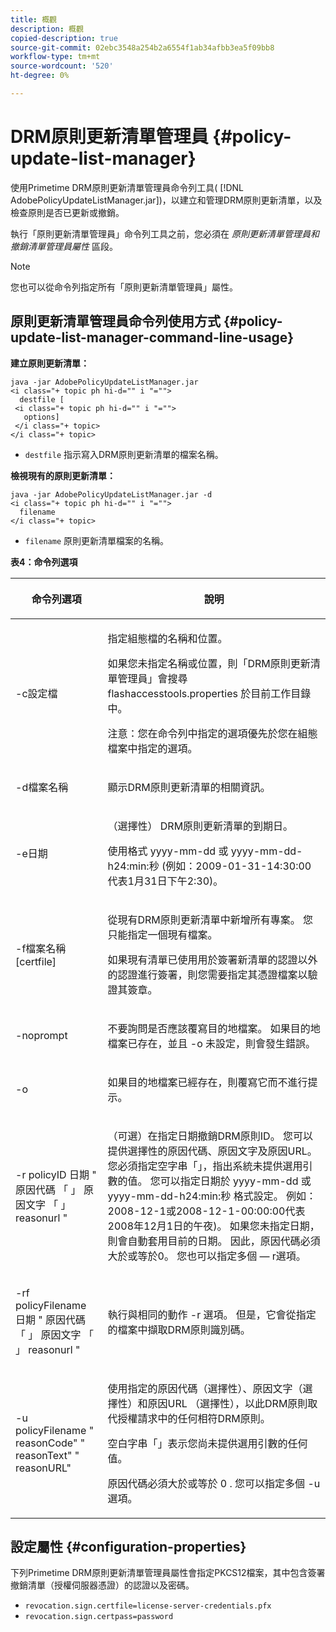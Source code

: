 ```yaml
---
title: 概觀
description: 概觀
copied-description: true
source-git-commit: 02ebc3548a254b2a6554f1ab34afbb3ea5f09bb8
workflow-type: tm+mt
source-wordcount: '520'
ht-degree: 0%

---
```


# DRM原則更新清單管理員 {#policy-update-list-manager}

使用Primetime DRM原則更新清單管理員命令列工具( [!DNL AdobePolicyUpdateListManager.jar])，以建立和管理DRM原則更新清單，以及檢查原則是否已更新或撤銷。

執行「原則更新清單管理員」命令列工具之前，您必須在 *原則更新清單管理員和撤銷清單管理員屬性* 區段。

>[!NOTE]
>
>您也可以從命令列指定所有「原則更新清單管理員」屬性。

## 原則更新清單管理員命令列使用方式 {#policy-update-list-manager-command-line-usage}

**建立原則更新清單：**

```
java -jar AdobePolicyUpdateListManager.jar  
<i class="+ topic ph hi-d="" i "="">
  destfile [ 
 <i class="+ topic ph hi-d="" i "="">
   options]  
 </i class="+ topic> 
</i class="+ topic>
```

* `destfile` 指示寫入DRM原則更新清單的檔案名稱。

**檢視現有的原則更新清單：**

```
java -jar AdobePolicyUpdateListManager.jar -d  
<i class="+ topic ph hi-d="" i "="">
  filename 
</i class="+ topic>
```

* `filename` 原則更新清單檔案的名稱。

**表4：命令列選項**

<table frame="all" colsep="1" rowsep="1" class="+ topic/table adobe-d/table " id="table_ghb_jqy_n4">  
 <thead class="- topic/thead "> 
  <tr rowsep="1" class="- topic/row "> 
   <th colname="1" class="- topic/entry entry"> <p class="- topic/p ">命令列選項 </p> </th> 
   <th colname="2" class="- topic/entry entry"> <p class="- topic/p ">說明 </p> </th> 
  </tr> 
 </thead>
 <tbody class="- topic/tbody "> 
  <tr rowsep="1" class="- topic/row "> 
   <td colname="1" class="- topic/entry "> <span class="+ topic/ph pr-d/codeph codeph"> -c設定檔 </span> </td> 
   <td colname="2" class="- topic/entry "> <p class="- topic/p ">指定組態檔的名稱和位置。 </p> <p class="- topic/p ">如果您未指定名稱或位置，則「DRM原則更新清單管理員」會搜尋 <span class="filepath"> flashaccesstools.properties </span> 於目前工作目錄中。 </p> <p>注意：您在命令列中指定的選項優先於您在組態檔案中指定的選項。 </p> </td> 
  </tr> 
  <tr rowsep="1" class="- topic/row "> 
   <td colname="1" class="- topic/entry "> <p class="- topic/p "> <span class="+ topic/ph pr-d/codeph codeph"> -d檔案名稱 </span> </p> </td> 
   <td colname="2" class="- topic/entry "> <p class="- topic/p ">顯示DRM原則更新清單的相關資訊。 </p> </td> 
  </tr> 
  <tr rowsep="1" class="- topic/row "> 
   <td colname="1" class="- topic/entry "> <span class="+ topic/ph pr-d/codeph codeph"> -e日期 </span> </td> 
   <td colname="2" class="- topic/entry "> <p>（選擇性） DRM原則更新清單的到期日。 </p> <p>使用格式 <span class="+ topic/ph pr-d/codeph codeph"> yyyy-mm-dd </span> 或 <span class="+ topic/ph pr-d/codeph codeph"> yyyy-mm-dd-h24:min:秒 </span> (例如：2009-01-31-14:30:00代表1月31日下午2:30)。 </p> </td> 
  </tr> 
  <tr rowsep="1" class="- topic/row "> 
   <td colname="1" class="- topic/entry "> <span class="+ topic/ph pr-d/codeph codeph"> -f檔案名稱[certfile] </span> </td> 
   <td colname="2" class="- topic/entry "> <p class="- topic/p ">從現有DRM原則更新清單中新增所有專案。 您只能指定一個現有檔案。 </p> <p class="- topic/p ">如果現有清單已使用用於簽署新清單的認證以外的認證進行簽署，則您需要指定其憑證檔案以驗證其簽章。 </p> </td> 
  </tr> 
  <tr rowsep="1" class="- topic/row "> 
   <td colname="1" class="- topic/entry "> <span class="+ topic/ph pr-d/codeph codeph"> -noprompt </span> </td> 
   <td colname="2" class="- topic/entry "> <p class="- topic/p ">不要詢問是否應該覆寫目的地檔案。 如果目的地檔案已存在，並且 <span class="codeph"> -o </span> 未設定，則會發生錯誤。 </p> </td> 
  </tr> 
  <tr rowsep="1" class="- topic/row "> 
   <td colname="1" class="- topic/entry "> <span class="codeph"> -o </span> </td> 
   <td colname="2" class="- topic/entry "> <p class="- topic/p ">如果目的地檔案已經存在，則覆寫它而不進行提示。 </p> </td> 
  </tr> 
  <tr rowsep="1" class="- topic/row "> 
   <td colname="1" class="- topic/entry "> <span class="+ topic/ph pr-d/codeph codeph"> -r policyID </span> <span class="+ topic/ph pr-d/codeph codeph"> 日期 </span> " <span class="+ topic/ph pr-d/codeph codeph"> 原因代碼 </span>「 」 <span class="+ topic/ph pr-d/codeph codeph"> 原因文字 </span>「 」 <span class="+ topic/ph pr-d/codeph codeph"> reasonurl </span>" </td> 
   <td colname="2" class="- topic/entry "> <p class="- topic/p ">（可選）在指定日期撤銷DRM原則ID。 您可以提供選擇性的原因代碼、原因文字及原因URL。 您必須指定空字串「」，指出系統未提供選用引數的值。 您可以指定日期於 <span class="+ topic/ph pr-d/codeph codeph"> yyyy-mm-dd </span> 或 <span class="+ topic/ph pr-d/codeph codeph"> yyyy-mm-dd-h24:min:秒 </span> 格式設定。 例如：2008-12-1或2008-12-1-00:00:00代表2008年12月1日的午夜)。 如果您未指定日期，則會自動套用目前的日期。 因此，原因代碼必須大於或等於0。 您也可以指定多個 — r選項。 </p> </td> 
  </tr> 
  <tr rowsep="1" class="- topic/row "> 
   <td colname="1" class="- topic/entry "> <p class="- topic/p ">-rf <span class="+ topic/ph pr-d/codeph codeph"> policyFilename </span> <span class="+ topic/ph pr-d/codeph codeph"> 日期 </span> " <span class="+ topic/ph pr-d/codeph codeph"> 原因代碼 </span>「 」 <span class="+ topic/ph pr-d/codeph codeph"> 原因文字 </span>「 」 <span class="+ topic/ph pr-d/codeph codeph"> reasonurl </span>" </p> </td> 
   <td colname="2" class="- topic/entry "> <p class="- topic/p ">執行與相同的動作 <span class="codeph"> -r </span> 選項。 但是，它會從指定的檔案中擷取DRM原則識別碼。 </p> </td> 
  </tr> 
  <tr rowsep="0" class="- topic/row "> 
   <td colname="1" class="- topic/entry "> <span class="codeph"> -u policyFilename " reasonCode" " reasonText" " reasonURL" </span> </td> 
   <td colname="2" class="- topic/entry "> <p>使用指定的原因代碼（選擇性）、原因文字（選擇性）和原因URL （選擇性），以此DRM原則取代授權請求中的任何相符DRM原則。 </p> <p>空白字串「」表示您尚未提供選用引數的任何值。 </p> <p>原因代碼必須大於或等於 <span class="codeph"> 0 </span>. 您可以指定多個 <span class="codeph"> -u </span> 選項。 </p> </td> 
  </tr> 
 </tbody> 
</table>

## 設定屬性 {#configuration-properties}

下列Primetime DRM原則更新清單管理員屬性會指定PKCS12檔案，其中包含簽署撤銷清單（授權伺服器憑證）的認證以及密碼。

* `revocation.sign.certfile=license-server-credentials.pfx`
* `revocation.sign.certpass=password`
